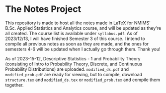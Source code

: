 # The Notes Project

This repository is made to host all the notes made in LaTeX for NMIMS' B.Sc. Applied Statistics and Analytics course, and will be updated as they're all created. The course list is available under `syllabus.pdf`. As of 2023/12/13, I will have finished Semester 3 of this course. I intend to compile all previous notes as soon as they are made, and the ones for semesters 4-6 will be updated when I actually go through them.
Thank you!

As of 2023-15-12, Descriptive Statistics - 1 and Probability Theory (consisting of Intro to Probability Theory, Discrete, and Continuous Probability Distributions) are uploaded. `modified_ds.pdf` and `modified_prob.pdf` are ready for viewing, but to compile, download `structure.tex` and `modified_ds.tex` or `modified_prob.tex` and compile them together.
